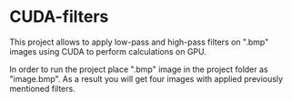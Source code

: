 # CUDA-filters
This project allows to apply low-pass and high-pass filters on ".bmp" images using CUDA to perform calculations on GPU.

In order to run the project place ".bmp" image in the project folder as "image.bmp". As a result you will get four images with applied previously mentioned filters.   

